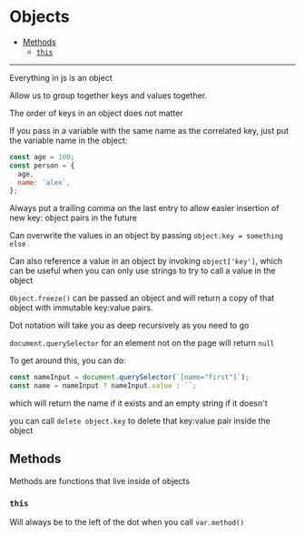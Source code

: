 # Objects <!-- omit in toc -->

- [Methods](#methods)
  - [`this`](#this)

---

Everything in js is an object

Allow us to group together keys and values together.

The order of keys in an object does not matter

If you pass in a variable with the same name as the correlated key, just put the variable name in the object:

```javascript
const age = 100;
const person = {
  age,
  name: `alex`,
};
```

Always put a trailing comma on the last entry to allow easier insertion of new key: object pairs in the future

Can overwrite the values in an object by passing `object.key = something else`

Can also reference a value in an object by invoking `object['key']`, which can be useful when you can only use strings to try to call a value in the object

`Object.freeze()` can be passed an object and will return a copy of that object with immutable key:value pairs.

Dot notation will take you as deep recursively as you need to go

`document.querySelector` for an element not on the page will return `null`

To get around this, you can do:

```javascript
const nameInput = document.querySelector(`[name="first"]`);
const name = nameInput ? nameInput.value : ``;
```

which will return the name if it exists and an empty string if it doesn't

you can call `delete object.key` to delete that key:value pair inside the object

## Methods

Methods are functions that live inside of objects

### `this`

Will always be to the left of the dot when you call `var.method()`
